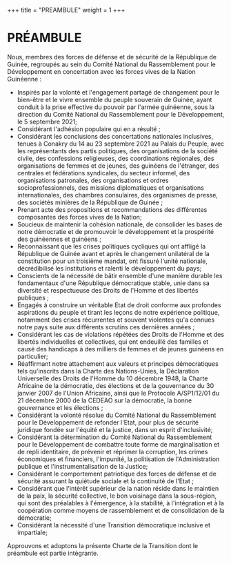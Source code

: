 +++
title = "PREAMBULE"
weight = 1
+++

# PRÉAMBULE

Nous, membres des forces de défense et de sécurité de la République de Guinée, regroupés au sein du Comité National du Rassemblement pour le Développement en concertation avec les forces vives de la Nation Guinéenne :

- Inspirés par la volonté et l'engagement partagé de changement pour le bien-être et le vivre ensemble du peuple souverain de Guinée, ayant conduit à la prise effective du pouvoir par l'armée guinéenne, sous la direction du Comité National du Rassemblement pour le Développement, le 5 septembre 2021;
- Considérant l'adhésion populaire qui en a résulté ;
- Considérant les conclusions des concertations nationales inclusives, tenues à Conakry du 14 au 23 septembre 2021 au Palais du Peuple, avec les représentants des partis politiques, des organisations de la société civile, des confessions religieuses, des coordinations régionales, des organisations de femmes et de jeunes, des guinéens de l'étranger, des centrales et fédérations syndicales, du secteur informel, des organisations patronales, des organisations et ordres socioprofessionnels, des missions diplomatiques et organisations internationales, des chambres consulaires, des organismes de presse, des sociétés minières de la République de Guinée ;
- Prenant acte des propositions et recommandations des différentes composantes des forces vives de la Nation;
- Soucieux de maintenir la cohésion nationale, de consolider les bases de notre démocratie et de promouvoir le développement et la prospérité des guinéennes et guinéens ;
- Reconnaissant que les crises politiques cycliques qui ont affligé la République de Guinée avant et après le changement unilatéral de la constitution pour un troisième mandat, ont fissuré l'unité nationale, décrédibilisé les institutions et ralenti le développement du pays;
- Conscients de la nécessité de bâtir ensemble d'une manière durable les fondamentaux d'une République démocratique stable, unie dans sa diversité et respectueuse des Droits de l'Homme et des libertés publiques ;
- Engagés à construire un véritable Etat de droit conforme aux profondes aspirations du peuple et tirant les leçons de notre expérience politique, notamment des crises récurrentes et souvent violentes qu'a connues notre pays suite aux différents scrutins ces dernières années ;
- Considérant les cas de violations répétées des Droits de l'Homme et des libertés individuelles et collectives, qui ont endeuillé des familles et causé des handicaps à des milliers de femmes et de jeunes guinéens en particulier;
- Réaffirmant notre attachement aux valeurs et principes démocratiques tels qu'inscrits dans la Charte des Nations-Unies, la Déclaration Universelle des Droits de l'Homme du 10 décembre 1948, la Charte Africaine de la démocratie, des élections et de la gouvernance du 30 janvier 2007 de l'Union Africaine, ainsi que le Protocole A/SP1/12/01 du 21 décembre 2000 de la CEDEAO sur la démocratie, la bonne gouvernance et les élections ;
- Considérant la volonté résolue du Comité National du Rassemblement pour le Développement de refonder l'Etat, pour plus de sécurité juridique fondée sur l'équité et la justice, dans un esprit d'inclusivité;
- Considérant la détermination du Comité National du Rassemblement pour le Développement de combattre toute forme de marginalisation et de repli identitaire, de prévenir et réprimer la corruption, les crimes économiques et financiers, l'impunité, la politisation de l'Administration publique et l'instrumentalisation de la Justice;
- Considérant le comportement patriotique des forces de défense et de sécurité assurant la quiétude sociale et la continuité de l'Etat ;
- Considérant que l'intérêt supérieur de la nation réside dans le maintien de la paix, la sécurité collective, le bon voisinage dans la sous-région, qui sont des préalables à l'émergence, à la stabilité, à l'intégration et à la coopération comme moyens de rassemblement et de consolidation de la démocratie;
- Considérant la nécessité d'une Transition démocratique inclusive et impartiale;

Approuvons et adoptons la présente Charte de la Transition dont le préambule est partie intégrante.
